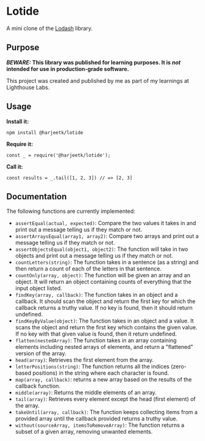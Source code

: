 # Lotide

A mini clone of the [Lodash](https://lodash.com) library.

## Purpose

**_BEWARE:_ This library was published for learning purposes. It is _not_ intended for use in production-grade software.**

This project was created and published by me as part of my learnings at Lighthouse Labs. 

## Usage

**Install it:**

`npm install @harjeetk/lotide`

**Require it:**

`const _ = require('@harjeetk/lotide');`

**Call it:**

`const results = _.tail([1, 2, 3]) // => [2, 3]`

## Documentation

The following functions are currently implemented:

* `assertEqual(actual, expected)`: Compare the two values it takes in and print out a message telling us if they match or not.
* `assertArraysEqual(array1, array2)`: Compare two arrays and print out a message telling us if they match or not.
* `assertObjectsEqual(object1, object2)`: The function will take in two objects and print out a message telling us if they match or not.
* `countLetters(string)`: The function takes in a sentence (as a string) and then return a count of each of the letters in that sentence.
* `countOnly(array, object)`: The function will be given an array and an object. It will return an object containing counts of everything that the input object listed.
* `findKey(array, callback)`: The function takes in an object and a callback. It should scan the object and return the first key for which the callback returns a truthy value. If no key is found, then it should return undefined.
* `findKeyByValue(object)`: The function takes in an object and a value. It scans the object and return the first key which contains the given value. If no key with that given value is found, then it return undefined.
* `flatten(nestedArray)`: The function takes in an array containing elements including nested arrays of elements, and return a "flattened" version of the array.
* `head(array)`: Retrieves the first element from the array.
* `letterPositions(string)`: The function  returns all the indices (zero-based positions) in the string where each character is found.
* `map(array, callback)`: returns a new array based on the results of the callback function.
* `middle(array)`: Returns the middle elements of an array.
* `tail(array)`: Retrieves every element except the head (first element) of the array.
* `takeUntil(array, callback)`: The function  keeps collecting items from a provided array until the callback provided returns a truthy value.
* `without(sourceArray, itemsToRemoveArray)`: The function returns a subset of a given array, removing unwanted elements.